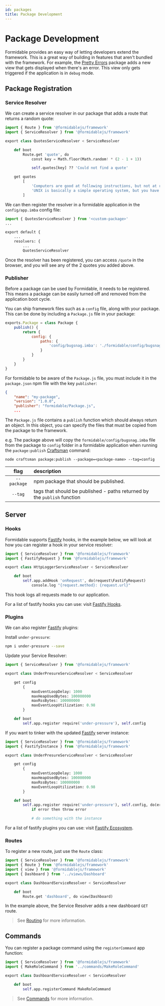 ```yaml
---
id: packages
title: Package Development
---
```


# Package Development

Formidable provides an easy way of letting developers extend the framework. This is a great way of building in features that aren't bundled with the framework. For example, the [Pretty Errors](https://github.com/formidablejs/pretty-errors) package adds a new view that gets displayed when there's an error. This view only gets triggered if the application is in `debug` mode.

## Package Registration

### Service Resolver

We can create a service resolver in our package that adds a route that returns a random quote:

```py title="src/QuotesServiceResolver.imba"
import { Route } from '@formidablejs/framework'
import { ServiceResolver } from '@formidablejs/framework'

export class QuotesServiceResolver < ServiceResolver

	def boot
		Route.get 'quote', do
			const key = Math.floor(Math.random! * (2 - 1 + 1))

			self.quotes[key] ?? 'Could not find a quote'

	get quotes
		[
			'Computers are good at following instructions, but not at reading your mind.'
			'UNIX is basically a simple operating system, but you have to be a genius to understand the simplicity.'
		]
```

We can then register the resolver in a formidable application in the `config/app.imba` config file:

```py title="config/app.imba" {1,8}
import { QuotesServiceResolver } from '<custom-package>'
...

export default {
	...
	resolvers: {
		...
		QuotesServiceResolver
```

Once the resolver has been registered, you can access `/quote` in the browser, and you will see any of the 2 quotes you added above.

### Publisher

Before a package can be used by Formidable, it needs to be registered. This means a package can be easily turned off and removed from the application boot cycle.

You can ship framework files such as a `config` file, along with your package. This can be done by including a `Package.js` file in your package:

```js title="formidable/Package.js" {2,4}
exports.Package = class Package {
	publish() {
		return {
			config: {
				paths: {
					'config/bugsnag.imba': './formidable/config/bugsnag.imba'
				}
			}
		}
	}
}
```

For formidable to be aware of the `Package.js` file, you must include it in the `package.json` npm file with the key `publisher`:

```json title="package.json" {4}
{
	"name": "my-package",
	"version": "1.0.0",
	"publisher": "formidable/Package.js",
	...
```

The `Package.js` file contains a `publish` function which should always return an object. In this object, you can specify the files that must be copied from the package to the framework.

e.g. The package above will copy the `formidable/config/bugsnag.imba` file from the package to `config` folder in a formidable application when running the `package:publish` [Craftsman](docs/craftsman) command:

```
node craftsman package:publish --package=<package-name> --tag=config
```

 flag        | description
:-----------:|:---------------------------------------
 `--package` | npm package that should be published.
 `--tag`    | tags that should be published - paths returned by the `publish` function

## Server

### Hooks

Formidable supports [Fastify](https://www.fastify.io/docs/latest/Reference/Hooks/) hooks, in the example below, we will look at how you can register a hook in your service resolver:

```py
import { ServiceResolver } from '@formidablejs/framework'
import { FastifyRequest } from '@formidablejs/framework'

export class HttpLoggerServiceResolver < ServiceResolver

	def boot
		self.app.addHook 'onRequest', do(request\FastifyRequest)
			console.log "{request.method}: {request.url}"
```

This hook logs all requests made to our application.

For a list of fastify hooks you can use: visit [Fastify Hooks](https://www.fastify.io/docs/latest/Reference/Hooks/).

### Plugins

We can also register [Fastify](https://www.fastify.io) plugins:

Install `under-pressure`:

```bash
npm i under-pressure --save
```

Update your Service Resolver:

```py
import { ServiceResolver } from '@formidablejs/framework'

export class UnderPresureServiceResolver < ServiceResolver

	get config
		{
			maxEventLoopDelay: 1000
			maxHeapUsedBytes: 100000000
			maxRssBytes: 100000000
			maxEventLoopUtilization: 0.98
		}

	def boot
		self.app.register require('under-pressure'), self.config
```

If you want to tinker with the updated [Fastify](https://www.fastify.io) server instance:

```py
import { ServiceResolver } from '@formidablejs/framework'
import { FastifyInstance } from '@formidablejs/framework'

export class UnderPresureServiceResolver < ServiceResolver

	get config
		{
			maxEventLoopDelay: 1000
			maxHeapUsedBytes: 100000000
			maxRssBytes: 100000000
			maxEventLoopUtilization: 0.98
		}

	def boot
		self.app.register require('under-pressure'), self.config, do(error, instance\FastifyInstance)
			if error then throw error

			# do something with the instance
```

For a list of fastify plugins you can use: visit [Fastify Ecosystem](https://www.fastify.io/docs/latest/Guides/Ecosystem).

### Routes

To register a new route, just use the `Route` class:

```py
import { ServiceResolver } from '@formidablejs/framework'
import { Route } from '@formidablejs/framework'
import { view } from '@formidablejs/framework'
import { Dashboard } from '../views/Dashboard'

export class DashboardServiceResolver < ServiceResolver

	def boot
		Route.get 'dashboard', do view(Dashboard)
```

In the example above, the Service Resolver adds a new dashboard `GET` route.

> See [Routing](/docs/routing) for more information.

## Commands

You can register a package command using the `registerCommand` app function:

```py
import { ServiceResolver } from '@formidablejs/framework'
import { MakeRoleCommand } from '../commands/MakeRoleCommand'

export class DashboardServiceResolver < ServiceResolver

	def boot
		self.app.registerCommand MakeRoleCommand
```

> See [Commands](/docs/craftsman#writing-commands) for more information.
